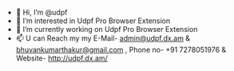 - 👋 Hi, I’m @udpf
- 👀 I’m interested in Udpf Pro Browser Extension
- 🌱 I’m currently working on Udpf Pro Browser Extension
- 📫 U can Reach my my E-Mail- admin@udpf.dx.am & bhuvankumarthakur@gmail.com , Phone no- +91 7278051976 & Website- http://udpf.dx.am/
<!--- - 💞️ I’m looking to collaborate on ... --->
<!---
udpf/udpf is a ✨ special ✨ repository because its `README.md` (this file) appears on your GitHub profile.
You can click the Preview link to take a look at your changes.
--->
